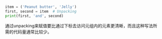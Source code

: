 ```python
item = ('Peanut butter', 'Jelly')
first, second = item  # Unpacking
print(first, 'and', second)
```

通过unpacking来赋值要比通过下标去访问元组内的元素更清晰，而且这种写法所需的代码量通常比较少。

